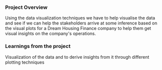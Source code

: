 ### Project Overview

 Using the data visualization techniques we have to help visualise the data and see if we can help the stakeholders arrive at some inference based on the visual plots for a Dream Housing Finance company to help them get visual insights on the company's operations. 


### Learnings from the project

 Visualization of the data and to derive insights from it through different plotting techniques


